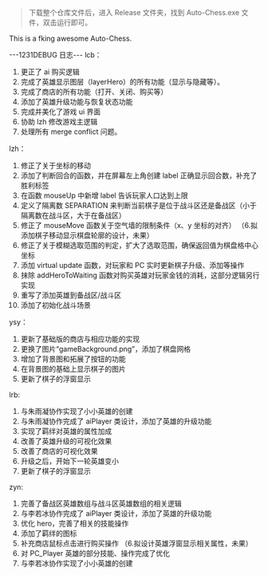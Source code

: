 > 下载整个仓库文件后，进入 Release 文件夹，找到 Auto-Chess.exe 文件，双击运行即可。

This is a fking awesome Auto-Chess.

---1231DEBUG 日志---
lcb：

1. 更正了 ai 购买逻辑
2. 完成了英雄显示图层（layerHero）的所有功能（显示与隐藏等）。
3. 完成了商店的所有功能（打开、关闭、购买等）
4. 添加了英雄升级功能与恢复状态功能
5. 完成并美化了游戏 ui 界面
6. 协助 lzh 修改游戏主逻辑
7. 处理所有 merge conflict 问题。

lzh：

1. 修正了关于坐标的移动
2. 添加了判断回合的函数，并在屏幕左上角创建 label 正确显示回合数，补充了胜利标签
3. 在函数 mouseUp 中新增 label 告诉玩家人口达到上限
4. 定义了隔离数 SEPARATION 来判断当前棋子是位于战斗区还是备战区（小于隔离数在战斗区，大于在备战区）
5. 修正了 mouseMove 函数关于空气墙的限制条件（x、y 坐标的对齐）
   （6.拟添加棋子移动显示棋盘轮廓的设计，未果）
6. 修正了关于模糊选取范围的判定，扩大了选取范围，确保返回值为棋盘格中心坐标
7. 添加 virtual update 函数，对玩家和 PC 实时更新棋子升级、添加等操作
8. 抹除 addHeroToWaiting 函数对购买英雄对玩家金钱的消耗，这部分逻辑另行实现
9. 重写了添加英雄到备战区/战斗区
10. 添加了初始化战斗场景

ysy：

1. 更新了基础版的商店与相应功能的实现
2. 更换了图片“gameBackground.png”，添加了棋盘网格
3. 增加了背景图和拓展了按钮的功能
4. 在背景图的基础上显示棋子的图片
5. 更新了棋子的浮窗显示

lrb:

1. 与朱雨凝协作实现了小小英雄的创建
2. 与朱雨凝协作完成了 aiPlayer 类设计，添加了英雄的升级功能
3. 实现了羁绊对英雄的属性加成
4. 改善了英雄升级的可视化效果
5. 改善了商店的可视化效果
6. 升级之后，开始下一轮英雄变小
7. 更新了棋子的浮窗显示

zyn:

1. 完善了备战区英雄数组与战斗区英雄数组的相关逻辑
2. 与李若冰协作完成了 aiPlayer 类设计，添加了英雄的升级功能
3. 优化 hero，完善了相关的技能操作
4. 添加了羁绊的图标
5. 补充商店鼠标点击进行购买操作
   （6.拟设计英雄浮窗显示相关属性，未果）
6. 对 PC_Player 英雄的部分技能、操作完成了优化
7. 与李若冰协作实现了小小英雄的创建
